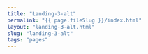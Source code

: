 ```yaml
---
title: "Landing-3-alt"
permalink: "{{ page.fileSlug }}/index.html"
layout: "landing-3-alt.html"
slug: "landing-3-alt"
tags: "pages"
---
```



